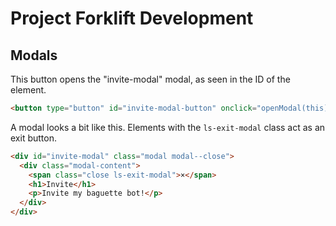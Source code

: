 # Project Forklift Development

## Modals
This button opens the "invite-modal" modal, as seen in the ID of the element.
```html
<button type="button" id="invite-modal-button" onclick="openModal(this)">Click!</button>
```

A modal looks a bit like this.
Elements with the `ls-exit-modal` class act as an exit button.
```html
<div id="invite-modal" class="modal modal--close">
  <div class="modal-content">
    <span class="close ls-exit-modal">×</span>
    <h1>Invite</h1>
    <p>Invite my baguette bot!</p>
  </div>
</div>
```
